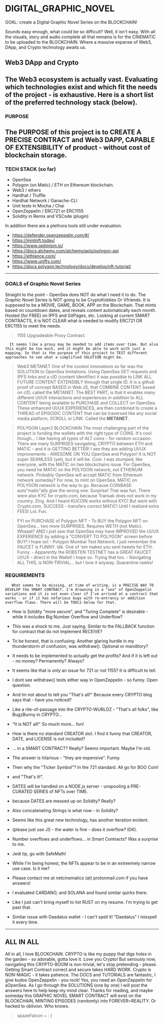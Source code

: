 # DIGITAL_GRAPHIC_NOVEL
GOAL: create a Digital Graphic Novel Series on the BLOCKCHAIN!

Sounds easy enough, what could be so difficult? Well, it isn't easy. With all the visuals, story and audio complete all that remains is for the CINEMATIC to be uploaded to the BLOCKCHAIN. Where a massive expanse of Web3, DApp, and Crypto technology awaits us.

## Web3 DApp and Crypto

The Web3 ecosystem is actually vast. Evaluating which technologies exist and which fit the needs of the project - is exhaustive. Here is a short list of the preferred technology stack (below). 
----
### PURPOSE
The PURPOSE of this project is to CREATE A PRECISE CONTRACT and Web3 DAPP, CAPABLE OF EXTENSIBILITY of product - without cost of blockchain storage.  
----
### TECH STACK (so far)
- OpenSea
- Polygon (on Matic) / ETH on Ethereum blockchain.
- Web3 / ethers
- Hardhat / Truffle 
- Hardhat Network / Ganache-CLI
- Unit tests in Mocha / Chai
- OpenZeppelin / ERC721 or ERC1155
- Solidity in Remix and VSCode (plugin)

In addition there are a plethora tools still under evaluation:
- https://defender.openzeppelin.com/#/
- https://mintnft.today/
- https://www.optimism.io/
- https://docs.alchemy.com/alchemy/apis/polygon-api
- https://ethlance.com/
- https://www.unifty.com/
- https://docs.polygon.technology/docs/develop/nft-tutorial/
----
### GOALS of Graphic Novel Series
Straight to the point - OpenSea does NOT do what I need it to do. The Graphic Novel Series is NOT going to be CryptoKiddies Or Vfriends. It is supposed to be a MOVIE, GAME, BOOK, APP on the Blockchain. That mints based on countdown dates, and reveals content automatically each month. Hosted (for FREE) on IPFS and GitPages, etc. Looking at current SMART CONTRACTS, it is NOT CLEAR what is needed to modify ERC721 OR ERC1155 to meet the needs.

> 1155 Upgradeable Proxy Contract.

      It seems like a proxy may be needed to add items over time. But also this might be too much, and it might be able to work with just a mapping. So that is the purpose of this project to TEST different approaches to see what a simplified SOLUTION might be.
      
> Web3 METANET
      One of the coolest innovations so far was the SOLUTION to OpenSea limitations. Using OpenSea GET requests and IPFS links and a cID (content Identifier) it was possible to LINK ALL FUTURE CONTENT EXTENSIBLY through that single ID. It is a github proof of concept BASED in Web JS, that COMBINE CONTENT based on cID, called the METANET. The BEST PART, is that it enables many different UI/UX interactions and experiences <i>in addition</i> to ALL CONTENT being available to PURCHASE and COLLECT on OpenSea. These enhanced UI/UX EXPERIENCES, are then combined to create a THREAD of EPISODIC CONTENT that can be traversed like any social media platform, SCROLL or LINK. Called the <b>METANET</b>.
      
> POLYGON Layer2 BLOCKCHAIN
       The most challenging part of the project is funding the wallets with the right type of COINS. It's cool though... I like having all types of ALT coins - for random occasion. There are many SURPRISES navigating, CRYPTO between ETH and MATIC - and it is GETTING BETTER! I see they are adding UI/UX improvements - AWESOME ON YOU OpenSea and Polygon! It is NOT super SEAMLESS (yet), but it will be. Cool. I was stumped, like everyone, with the MATIC on two blockchains issue. For OpenSea, you need he MATIC on the POLYGON network, not ETHERIUM network. Probably OpenSea will accept MATIC from Ethereum network someday? For now, to mint on OpenSea, MATIC on POLYGON network is the way to go. Because COINBASE auto"matic"ally give the wrong one. Surprise! That was fun. There were also KYC for crypto.com, because Transak does not work in my country. Zing. And I heard KUCOIN works without KYC! But went with Crypto.com, SUCCESS - transfers correct MATIC! Until I realized extra FEES! Lol. Fun.
       
> FYI on PURCHASE of Polygon NFT 
      - To BUY the Polygon NFT on OpenSea... two more SURPRISES. Requires WETH (not Matic). Whaaat? AND I just saw that OpenSea may have IMPROVED the UI/UX EXPERIENCE by adding a "CONVERT TO POLYGON" screen before BUY! I hope so! 
      -  Polygon Mumbai Test Network, I just remember the FAUCET is FUNNY. Idk. One of 'em makes you sent tweets for ETH. Funny.
      -  Apparently the ROBSTEN TESTNET has a GREAT FAUCET UI/UX - direct in the Wallet! I hope so. Trying that too. 
      -  Navigating ALL THIS, is NON-TRIVIAL... but I love it anyway. Quarantine rawks!
       
### REQUIREMENTS

       What seems to be missing, at time of writing, is a PRECISE WAY TO DEVELOP the SMART CONTRACT. I'm drowning in a "sea" of OpenZeppelin variations and it is not even clear if I've arrived at a contract that works - or if it has nefarious bugs with re-entrancy or addition overflow flaws. There will be TOOLS below for that. 
       
 - How is Solidity "more secure", and "Turing Complete" is desirable - while it includes Big Number Overflow and Underflow? 
 - This was a shock to me. Just saying. Similar to the FALLBACK function for contract that do not implement RECEIVE? 
 - To be honest, that is confusing. Another glaring hurdle in my thunderstorm of confusion, was withdraw(). Optional or manditory? 
 - It needs to be implemented to actually get the profits? And if it is left out - no money? Permanently? Always? 
 - It seems like that is only an issue for 721 or not 1155? It is difficult to tell. 
 - I dont see withdraw() tests either way in OpenZeppelin - so funny. Open question. 
 - And Im not about to tell you "That's all!" Because every CRYPTO blog says that - have you noticed? 
 - Like a rite-of-passage into the CRYPTO-WURLDZ - "That's all folks", like BugzBunny in CRYPTO... 
 - "It is NOT all!" So much more... fun!


  - How is there no standard CREATOR slot. I find it funny that CREATOR, DATE, and LICENSE is not included?
  - ... in a SMART CONTRACT? Really? Seems important. Maybe I'm old.
  - The answer is hilarious - "they are expensive". Funny. 
  - Then why the "Ticker Symbol"? In the 721 standard. All go for BOO Coin! 
  - and "That's it!". 
  
  - DATES will be handled on a NODE.js server - unspooling a PRE-CURATED SERIES of NFTs over TIME.
  - because DATES are messed up on Solidity? Really?
  - Also concatenating Strings is what now - in Solidity? 
  - Seems like this great new technology, has another iteration evident.
  - (please just use JS - the water is fine - does it overflow? IDK). 
  - Number overflows and underflows... in Smart Contracts? Was a surprise to me.
  - Jedi tip, go with SafeMath!
  
  - While I'm being honest, the NFTs appear to be in an extreemely narrow use case. Is it me?
  - Please contact me at netcinematics (at) protonmail.com if you have answers!
  - I evaluated CARDANO, and SOLANA and found similar quirks there. 
  - Like I just can't bring myself to list RUST on my resume. I'm trying to get past that. 
  - Similar issue with Daedalus wallet - I can't spell it! "Daedalus" I misspell it every time.
---       
## ALL IN ALL

All in all, I love BLOCKCHAIN. CRYPTO is like my puppy that digs holes in the garden - so adorable, gotta love it. Love you Crypto! But seriously now, navigating this CRYPTO-BOOM is non-trivial, let's stop pretending - please. Getting Smart Contract correct and secure takes HARD WORK. Crypto is NON-MAGIC - it takes patience. The DOCS and TUTORIALS are fantastic, I give kudos OpenZeppelin - you rock! Yes, you need an OpenZeppelin for aOpenSea. As I go through the SOLUTIONS (one by one) I will post the answers here to help keep my mind clear. Thanks for reading, and maybe someday this GRAPHIC NOVEL SMART CONTRACT will exist on the BLOCKCHAIN, MINTING EPISODES (randomly) into FOREVER~REALITY. Or hacked to oblivion. Who knows.

> spazeFalcon ~ : )
